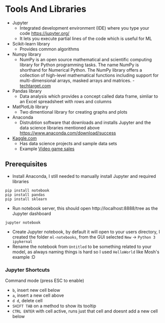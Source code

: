 # Tools And Libraries

- Jupyter 
  - Integrated development environment (IDE) where you type your code https://jupyter.org/
  - It lets you execute partial lines of the code which is useful for ML
- Scikit-learn library
  - Provides common algorithms
- Numpy library
  - NumPy is an open source mathematical and scientific computing library for Python programming tasks. The name NumPy is shorthand for Numerical Python. The NumPy library offers a collection of high-level mathematical functions including support for multi-dimensional arrays, masked arrays and matrices. - [techtarget.com](https://www.techtarget.com/whatis/definition/What-is-NumPy-Explaining-how-it-works-in-Python)
- Pandas library
  - Data analysis which provides a concept called data frame, simliar to an Excel spreadsheet with rows and columns
- MatPlotLib library
  - Two dimentional library for creating graphs and plots
- Anaconda
  - Distrubtion software that downloads and installs Jupyter and the data science libraries mentioned above https://www.anaconda.com/download/success
- [Kaggle.com]()
  - Has data science projects and sample data sets
  - Example [Video game sales](https://www.kaggle.com/datasets/gregorut/videogamesales)

## Prerequisites

- Install Anaconda, I still needed to manually install Jupyter and required libraries
```
pip install notebook
pip install pandas
pip install sklearn
```
- Run notebook server, this should open http://localhost:8888/tree as the Jupyter dashboard
```
jupyter notebook
```
- Create Jupyter notebook, by default it will open to your users directory, I created the folder `ml-notebooks`, from the GUI selected `New` -> `Python 3 ipykernal`
- Rename the notebook from `Untitled` to be something related to your model, as always naming things is hard so I used `HelloWorld` like Mosh's example :D

### Jupyter Shortcuts

Command mode (press ESC to enable)

- `b`, insert new cell below
- `a`, insert a new cell above
- `d d`, delete cell
- `SHIFT TAB` on a method to show its tooltip
- `CTRL ENTER` with cell active, runs just that cell and doesnt add a new cell below